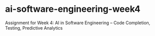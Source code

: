 # ai-software-engineering-week4
Assignment for Week 4: AI in Software Engineering – Code Completion, Testing, Predictive Analytics
